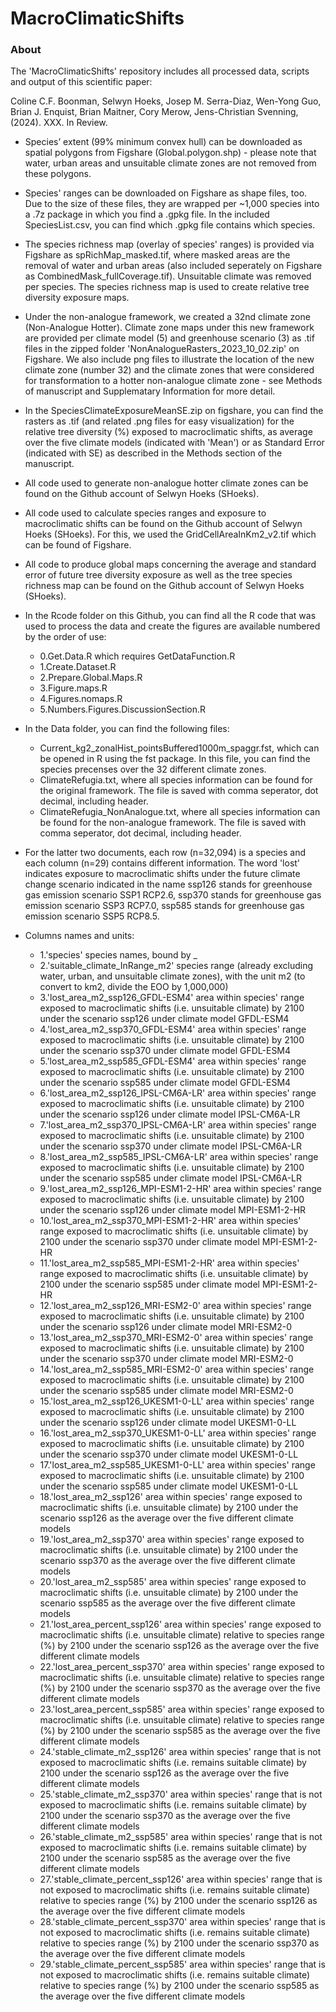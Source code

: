 # MacroClimaticShifts

### About
The 'MacroClimaticShifts' repository includes all processed data, scripts and output of this scientific paper:

Coline C.F. Boonman, Selwyn Hoeks, Josep M. Serra-Diaz, Wen-Yong Guo, Brian J. Enquist, Brian Maitner, Cory Merow, Jens-Christian Svenning, (2024). XXX. In Review.

- Species’ extent (99% minimum convex hull) can be downloaded as spatial polygons from Figshare (Global.polygon.shp) - please note that water, urban areas and unsuitable climate zones are not removed from these polygons.
- Species' ranges can be downloaded on Figshare as shape files, too. Due to the size of these files, they are wrapped per ~1,000 species into a .7z package in which you find a .gpkg file. In the included SpeciesList.csv, you can find which .gpkg file contains which species.
- The species richness map (overlay of species' ranges) is provided via Figshare as spRichMap_masked.tif, where masked areas are the removal of water and urban areas (also included seperately on Figshare as CombinedMask_fullCoverage.tif). Unsuitable climate was removed per species. The species richness map is used to create relative tree diversity exposure maps.
- Under the non-analogue framework, we created a 32nd climate zone (Non-Analogue Hotter). Climate zone maps under this new framework are provided per climate model (5) and greenhouse scenario (3) as .tif files in the zipped folder 'NonAnalogueRasters_2023_10_02.zip' on Figshare. We also include png files to illustrate the location of the new climate zone (number 32) and the climate zones that were considered for transformation to a hotter non-analogue climate zone - see Methods of manuscript and Supplematary Information for more detail.
- In the SpeciesClimateExposureMeanSE.zip on figshare, you can find the rasters as .tif (and related .png files for easy visualization) for the relative tree diversity (%) exposed to macroclimatic shifts, as average over the five climate models (indicated with 'Mean') or as Standard Error (indicated with SE) as described in the Methods section of the manuscript.
   
- All code used to generate non-analogue hotter climate zones can be found on the Github account of Selwyn Hoeks (SHoeks).
- All code used to calculate species ranges and exposure to macroclimatic shifts can be found on the Github account of Selwyn Hoeks (SHoeks). For this, we used the GridCellAreaInKm2_v2.tif which can be found of Figshare.
- All code to produce global maps concerning the average and standard error of future tree diversity exposure as well as the tree species richness map can be found on the Github account of Selwyn Hoeks (SHoeks).
- In the Rcode folder on this Github, you can find all the R code that was used to process the data and create the figures are available numbered by the order of use:
  - 0.Get.Data.R which requires GetDataFunction.R
  - 1.Create.Dataset.R
  - 2.Prepare.Global.Maps.R
  - 3.Figure.maps.R
  - 4.Figures.nomaps.R
  - 5.Numbers.Figures.DiscussionSection.R
  
- In the Data folder, you can find the following files:
	- Current_kg2_zonalHist_pointsBuffered1000m_spaggr.fst, which can  be opened in R using the fst package. In this file, you can find the species precenses over the 32 different climate zones.
	- ClimateRefugia.txt, where all species information can be found for the original framework. The file is saved with comma seperator, dot decimal, including header.
	- ClimateRefugia_NonAnalogue.txt, where all species information can be found for the non-analogue framework. The file is saved with comma seperator, dot decimal, including header.
 - For the latter two documents, each row (n=32,094) is a species and each column (n=29) contains different information.
The word 'lost' indicates exposure to macroclimatic shifts under the future climate change scenario indicated in the name ssp126 stands for greenhouse gas emission scenario SSP1 RCP2.6, ssp370 stands for greenhouse gas emission scenario SSP3 RCP7.0, ssp585 stands for greenhouse gas emission scenario SSP5 RCP8.5.
  - Columns names and units:
    - 1.'species' species names, bound by _
    - 2.'suitable_climate_InRange_m2' species range (already excluding water, urban, and unsuitable climate zones), with the unit m2 (to convert to km2, divide the EOO by 1,000,000)
    - 3.'lost_area_m2_ssp126_GFDL-ESM4' area within species' range exposed to macroclimatic shifts (i.e. unsuitable climate) by 2100 under the scenario ssp126 under climate model GFDL-ESM4
    - 4.'lost_area_m2_ssp370_GFDL-ESM4' area within species' range exposed to macroclimatic shifts (i.e. unsuitable climate) by 2100 under the scenario ssp370 under climate model GFDL-ESM4
    - 5.'lost_area_m2_ssp585_GFDL-ESM4' area within species' range exposed to macroclimatic shifts (i.e. unsuitable climate) by 2100 under the scenario ssp585 under climate model GFDL-ESM4
    - 6.'lost_area_m2_ssp126_IPSL-CM6A-LR' area within species' range exposed to macroclimatic shifts (i.e. unsuitable climate) by 2100 under the scenario ssp126 under climate model IPSL-CM6A-LR
    - 7.'lost_area_m2_ssp370_IPSL-CM6A-LR' area within species' range exposed to macroclimatic shifts (i.e. unsuitable climate) by 2100 under the scenario ssp370 under climate model IPSL-CM6A-LR
    - 8.'lost_area_m2_ssp585_IPSL-CM6A-LR' area within species' range exposed to macroclimatic shifts (i.e. unsuitable climate) by 2100 under the scenario ssp585 under climate model IPSL-CM6A-LR
    - 9.'lost_area_m2_ssp126_MPI-ESM1-2-HR' area within species' range exposed to macroclimatic shifts (i.e. unsuitable climate) by 2100 under the scenario ssp126 under climate model MPI-ESM1-2-HR
    - 10.'lost_area_m2_ssp370_MPI-ESM1-2-HR' area within species' range exposed to macroclimatic shifts (i.e. unsuitable climate) by 2100 under the scenario ssp370 under climate model MPI-ESM1-2-HR
    - 11.'lost_area_m2_ssp585_MPI-ESM1-2-HR' area within species' range exposed to macroclimatic shifts (i.e. unsuitable climate) by 2100 under the scenario ssp585 under climate model MPI-ESM1-2-HR
    - 12.'lost_area_m2_ssp126_MRI-ESM2-0' area within species' range exposed to macroclimatic shifts (i.e. unsuitable climate) by 2100 under the scenario ssp126 under climate model MRI-ESM2-0
    - 13.'lost_area_m2_ssp370_MRI-ESM2-0' area within species' range exposed to macroclimatic shifts (i.e. unsuitable climate) by 2100 under the scenario ssp370 under climate model MRI-ESM2-0
    - 14.'lost_area_m2_ssp585_MRI-ESM2-0' area within species' range exposed to macroclimatic shifts (i.e. unsuitable climate) by 2100 under the scenario ssp585 under climate model MRI-ESM2-0
    - 15.'lost_area_m2_ssp126_UKESM1-0-LL' area within species' range exposed to macroclimatic shifts (i.e. unsuitable climate) by 2100 under the scenario ssp126 under climate model UKESM1-0-LL
    - 16.'lost_area_m2_ssp370_UKESM1-0-LL' area within species' range exposed to macroclimatic shifts (i.e. unsuitable climate) by 2100 under the scenario ssp370 under climate model UKESM1-0-LL
    - 17.'lost_area_m2_ssp585_UKESM1-0-LL' area within species' range exposed to macroclimatic shifts (i.e. unsuitable climate) by 2100 under the scenario ssp585 under climate model UKESM1-0-LL
    - 18.'lost_area_m2_ssp126' area within species' range exposed to macroclimatic shifts (i.e. unsuitable climate) by 2100 under the scenario ssp126 as the average over the five different climate models
    - 19.'lost_area_m2_ssp370' area within species' range exposed to macroclimatic shifts (i.e. unsuitable climate) by 2100 under the scenario ssp370 as the average over the five different climate models
    - 20.'lost_area_m2_ssp585' area within species' range exposed to macroclimatic shifts (i.e. unsuitable climate) by 2100 under the scenario ssp585 as the average over the five different climate models
    - 21.'lost_area_percent_ssp126' area within species' range exposed to macroclimatic shifts (i.e. unsuitable climate) relative to species range (%) by 2100 under the scenario ssp126 as the average over the five different climate models
    - 22.'lost_area_percent_ssp370' area within species' range exposed to macroclimatic shifts (i.e. unsuitable climate) relative to species range (%) by 2100 under the scenario ssp370 as the average over the five different climate models
    - 23.'lost_area_percent_ssp585' area within species' range exposed to macroclimatic shifts (i.e. unsuitable climate) relative to species range (%) by 2100 under the scenario ssp585 as the average over the five different climate models
    - 24.'stable_climate_m2_ssp126' area within species' range that is not exposed to macroclimatic shifts (i.e. remains suitable climate) by 2100 under the scenario ssp126 as the average over the five different climate models
    - 25.'stable_climate_m2_ssp370' area within species' range that is not exposed to macroclimatic shifts (i.e. remains suitable climate) by 2100 under the scenario ssp370 as the average over the five different climate models
    - 26.'stable_climate_m2_ssp585' area within species' range that is not exposed to macroclimatic shifts (i.e. remains suitable climate) by 2100 under the scenario ssp585 as the average over the five different climate models
    - 27.'stable_climate_percent_ssp126' area within species' range that is not exposed to macroclimatic shifts (i.e. remains suitable climate) relative to species range (%) by 2100 under the scenario ssp126 as the average over the five different climate models
    - 28.'stable_climate_percent_ssp370' area within species' range that is not exposed to macroclimatic shifts (i.e. remains suitable climate) relative to species range (%) by 2100 under the scenario ssp370 as the average over the five different climate models
    - 29.'stable_climate_percent_ssp585' area within species' range that is not exposed to macroclimatic shifts (i.e. remains suitable climate) relative to species range (%) by 2100 under the scenario ssp585 as the average over the five different climate models
    
    

